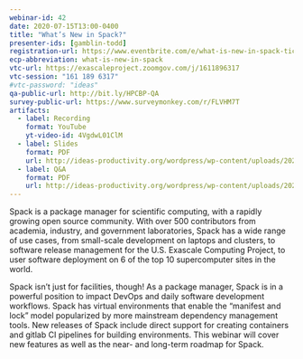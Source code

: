 ```yaml
---
webinar-id: 42
date: 2020-07-15T13:00-0400
title: "What’s New in Spack?"
presenter-ids: [gamblin-todd]
registration-url: https://www.eventbrite.com/e/what-is-new-in-spack-tickets-108772748218
ecp-abbreviation: what-is-new-in-spack
vtc-url: https://exascaleproject.zoomgov.com/j/1611896317 
vtc-session: "161 189 6317"
#vtc-password: "ideas"
qa-public-url: http://bit.ly/HPCBP-QA
survey-public-url: https://www.surveymonkey.com/r/FLVHM7T
artifacts:
  - label: Recording
    format: YouTube
    yt-video-id: 4VgdwL01ClM
  - label: Slides
    format: PDF
    url: http://ideas-productivity.org/wordpress/wp-content/uploads/2020/07/webinar043-spack.pdf
  - label: Q&A
    format: PDF
    url: http://ideas-productivity.org/wordpress/wp-content/uploads/2020/07/webinar043-spack-qa.pdf
---
```

Spack is a package manager for scientific computing, with a rapidly growing open source community. With over 500 contributors from academia, industry, and government laboratories, Spack has a wide range of use cases, from small-scale development on laptops and clusters, to software release management for the U.S. Exascale Computing Project, to user software deployment on 6 of the top 10 supercomputer sites in the world.

Spack isn’t just for facilities, though! As a package manager, Spack is in a powerful position to impact DevOps and daily software development workflows. Spack has virtual environments that enable the “manifest and lock” model popularized by more mainstream dependency management tools. New releases of Spack include direct support for creating containers and gitlab CI pipelines for building environments. This webinar will cover new features as well as the near- and long-term roadmap for Spack.
